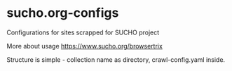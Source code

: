 # sucho.org-configs
Configurations for sites scrapped for SUCHO project

More about usage https://www.sucho.org/browsertrix

Structure is simple - collection name as directory, crawl-config.yaml inside.

